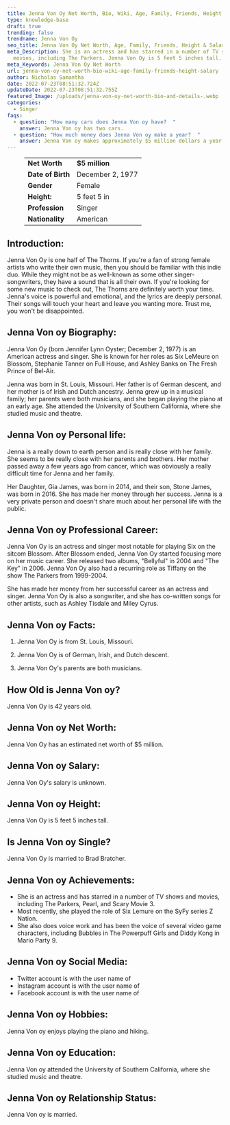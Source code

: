 ```yaml
---
title: Jenna Von Oy Net Worth, Bio, Wiki, Age, Family, Friends, Height & Salary
type: knowledge-base
draft: true
trending: false
trendname: Jenna Von Oy
seo_title: Jenna Von Oy Net Worth, Age, Family, Friends, Height & Salary - Worthknow
meta_Description: She is an actress and has starred in a number of TV shows and
  movies, including The Parkers. Jenna Von Oy is 5 feet 5 inches tall.
meta_Keywords: Jenna Von Oy Net Worth
url: jenna-von-oy-net-worth-bio-wiki-age-family-friends-height-salary
author: Nicholas Samantha
date: 2022-07-23T08:51:32.724Z
updateDate: 2022-07-23T08:51:32.755Z
featured_Image: /uploads/jenna-von-oy-net-worth-bio-and-details-.webp
categories:
  - Singer
faqs:
  - question: "How many cars does Jenna Von oy have?  "
    answer: Jenna Von oy has two cars.
  - question: "How much money does Jenna Von oy make a year?  "
    answer: Jenna Von oy makes approximately $5 million dollars a year.
---
```

<figure class="wp-block-table is-style-stripes">
  <table>
    <tbody>
      <tr>
        <td>
          <strong>Net Worth</strong>
        </td>
        <td>
          <strong>$5 million</strong>
        </td>
      </tr>
      <tr>
        <td>
          <strong>Date of Birth</strong>
        </td>
        <td>December 2, 1977</td>
      </tr>
      <tr>
        <td>
          <strong>Gender</strong>
        </td>
        <td>Female</td>
      </tr>
      <tr>
        <td>
          <strong>Height:</strong>
        </td>
        <td>5 feet 5 in</td>
      </tr>
      <tr>
        <td>
          <strong>Profession</strong>
        </td>
        <td>Singer</td>
      </tr>
      <tr>
        <td>
          <strong>Nationality</strong>
        </td>
        <td>American</td>
      </tr>
    </tbody>
  </table>
</figure>

## **Introduction:**

Jenna Von Oy is one half of The Thorns. If you're a fan of strong female artists who write their own music, then you should be familiar with this indie duo. While they might not be as well-known as some other singer-songwriters, they have a sound that is all their own. If you're looking for some new music to check out, The Thorns are definitely worth your time. Jenna's voice is powerful and emotional, and the lyrics are deeply personal. Their songs will touch your heart and leave you wanting more. Trust me, you won't be disappointed.

## **Jenna Von oy Biography:**

Jenna Von Oy (born Jennifer Lynn Oyster; December 2, 1977) is an American actress and singer. She is known for her roles as Six LeMeure on Blossom, Stephanie Tanner on Full House, and Ashley Banks on The Fresh Prince of Bel-Air.

Jenna was born in St. Louis, Missouri. Her father is of German descent, and her mother is of Irish and Dutch ancestry. Jenna grew up in a musical family; her parents were both musicians, and she began playing the piano at an early age. She attended the University of Southern California, where she studied music and theatre.

## **Jenna Von oy Personal life:**

Jenna is a really down to earth person and is really close with her family. She seems to be really close with her parents and brothers. Her mother passed away a few years ago from cancer, which was obviously a really difficult time for Jenna and her family.

Her Daughter, Gia James, was born in 2014, and their son, Stone James, was born in 2016. She has made her money through her success. Jenna is a very private person and doesn't share much about her personal life with the public.

## **Jenna Von oy Professional Career:**

Jenna Von Oy is an actress and singer most notable for playing Six on the sitcom Blossom. After Blossom ended, Jenna Von Oy started focusing more on her music career. She released two albums, "Bellyful" in 2004 and "The Key" in 2006. Jenna Von Oy also had a recurring role as Tiffany on the show The Parkers from 1999-2004.

She has made her money from her successful career as an actress and singer. Jenna Von Oy is also a songwriter, and she has co-written songs for other artists, such as Ashley Tisdale and Miley Cyrus.

## **Jenna Von oy Facts:** 

1. Jenna Von Oy is from St. Louis, Missouri.

2. Jenna Von Oy is of German, Irish, and Dutch descent.

3. Jenna Von Oy's parents are both musicians.

## **How Old is Jenna Von oy?**

Jenna Von Oy is 42 years old.

## **Jenna Von oy Net Worth:**

Jenna Von Oy has an estimated net worth of $5 million.

## **Jenna Von oy Salary:** 

Jenna Von Oy's salary is unknown.

## **Jenna Von oy Height:**

Jenna Von Oy is 5 feet 5 inches tall.

## **Is Jenna Von oy Single?** 

Jenna Von Oy is married to Brad Bratcher.

## **Jenna Von oy Achievements:**

* She is an actress and has starred in a number of TV shows and movies, including The Parkers, Pearl, and Scary Movie 3.
* Most recently, she played the role of Six Lemure on the SyFy series Z Nation.
* She also does voice work and has been the voice of several video game characters, including Bubbles in The Powerpuff Girls and Diddy Kong in Mario Party 9.

## **Jenna Von oy Social Media:**

* Twitter account is with the user name of 
* Instagram account is with the user name of 
* Facebook account is with the user name of 

## **Jenna Von oy Hobbies:**

Jenna Von oy enjoys playing the piano and hiking.

## **Jenna Von oy Education:**

Jenna Von oy attended the University of Southern California, where she studied music and theatre.

## **Jenna Von oy Relationship Status:**

Jenna Von oy is married.